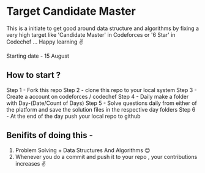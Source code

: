 # Target Candidate Master

This is a initiate to get good around data structure and algorithms by fixing a very high target like 'Candidate Master' in Codeforces or '6 Star' in Codechef ...
Happy learning ✌

Starting date - 15 August


## How to start ?

Step 1 - Fork this repo
Step 2 - clone this repo to your local system
Step 3 - Create a account on codeforces / codechef 
Step 4 - Daily make a folder with Day-(Date/Count of Days)
Step 5 - Solve questions daily from either of the platform and save the solution files in the respective day folders
Step 6 - At the end of the day push your local repo to github


## Benifits of doing this -

1. Problem Solving + Data Structures And Algorithms 😊
2. Whenever you do a commit and push it to your repo , your contributions increases ✌
